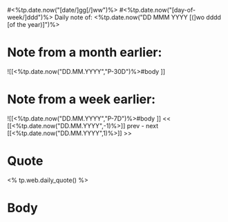 
#<%tp.date.now("[date/]gg[/]ww")%>
#<%tp.date.now("[day-of-week/]ddd")%>
Daily note of: <%tp.date.now("DD MMM YYYY [(]wo dddd [of the year)]")%>

# Note from a month earlier:
![[<%tp.date.now("DD.MM.YYYY","P-30D")%>#body ]]

# Note from a week earlier:
![[<%tp.date.now("DD.MM.YYYY","P-7D")%>#body ]]
 << [[<%tp.date.now("DD.MM.YYYY",-1)%>]] prev - next [[<%tp.date.now("DD.MM.YYYY",1)%>]] >>
# Quote

<% tp.web.daily_quote() %>
# Body

